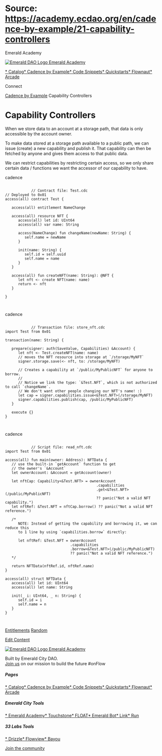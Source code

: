 # Source: https://academy.ecdao.org/en/cadence-by-example/21-capability-controllers

Emerald Academy





[![Emerald DAO Logo](/ea-logo.png)
Emerald Academy](/en/)


[* Catalog](/en/catalog)[* Cadence by Example](/en/cadence-by-example)[* Code Snippets](/en/snippets)[* Quickstarts](/en/quickstarts)[* Flownaut](https://flownaut.ecdao.org)[* Arcade](https://arcade.ecdao.org)

Connect



[Cadence by Example](/en/cadence-by-example)
Capability Controllers

# Capability Controllers

When we store data to an account at a storage path, that data is only accessible by the account owner.

To make data stored at a storage path available to a public path, we can issue (create) a new capability and publish it. That capability can then be fetched by anyone and gives them access to that public data.

We can restrict capabilities by restricting certain access, so we only share certain data / functions we want the accessor of our capability to have.

cadence

```
		
			// Contract file: Test.cdc
// Deployed to 0x01
access(all) contract Test {

   access(all) entitlement NameChange

   access(all) resource NFT {
      access(all) let id: UInt64
      access(all) var name: String

      access(NameChange) fun changeName(newName: String) {
         self.name = newName
      }
      
      init(name: String) {
         self.id = self.uuid
         self.name = name
      }
   }

   access(all) fun createNFT(name: String): @NFT {
      let nft <- create NFT(name: name)
      return <- nft
   }

}
		 
	
```

cadence

```
		
			// Transaction file: store_nft.cdc
import Test from 0x01

transaction(name: String) {

   prepare(signer: auth(SaveValue, Capabilities) &Account) {
      let nft <- Test.createNFT(name: name)
      // moves the NFT resource into storage at `/storage/MyNFT`
      signer.storage.save(<- nft, to: /storage/MyNFT)

      // Creates a capability at `/public/MyPublicNFT` for anyone to borrow.
      // 
      // Notice we link the type: `&Test.NFT`, which is not authorized to call `changeName`.
      // We don't want other people changing our NFT's name! :)
      let cap = signer.capabilities.issue<&Test.NFT>(/storage/MyNFT)
      signer.capabilities.publish(cap, /public/MyPublicNFT)
   }

   execute {}
}
		 
	
```

cadence

```
		
			// Script file: read_nft.cdc
import Test from 0x01

access(all) fun main(owner: Address): NFTData {
   // use the built-in `getAccount` function to get 
   // the owner's `&Account`
   let ownerAccount: &Account = getAccount(owner)

   let nftCap: Capability<&Test.NFT> = ownerAccount
                                          .capabilities
                                          .get<&Test.NFT>(/public/MyPublicNFT) 
                                          ?? panic("Not a valid NFT capability.")
   let nftRef: &Test.NFT = nftCap.borrow() ?? panic("Not a valid NFT reference.")

   /*
      NOTE: Instead of getting the capability and borrowing it, we can reduce this
      to 1 line by using `capabilities.borrow` directly:

      let nftRef: &Test.NFT = ownerAccount
                              .capabilities
                              .borrow<&Test.NFT>(/public/MyPublicNFT) 
                              ?? panic("Not a valid NFT reference.")
   */

   return NFTData(nftRef.id, nftRef.name)
}

access(all) struct NFTData {
   access(all) let id: UInt64
   access(all) let name: String

   init(_ i: UInt64, _ n: String) {
      self.id = i
      self.name = n
   }
}
		 
	
```

[Entitlements](/en/cadence-by-example/20-entitlements)
[Random](/en/cadence-by-example/22-random)

[Edit Content](https://github.com/emerald-dao/emerald-academy-v2/tree/main/src/lib/content/cadence-by-example/en/21-capability-controllers.md)



[![Emerald DAO Logo](/ea-logo.png)
Emerald Academy](/en/)

Built by Emerald City DAO.  
[Join us](https://discord.gg/emerald-city-906264258189332541) on our mission to build the future #onFlow

##### Pages

[* Catalog](/en/catalog)[* Cadence by Example](/en/cadence-by-example)[* Code Snippets](/en/snippets)[* Quickstarts](/en/quickstarts)[* Flownaut](https://flownaut.ecdao.org)[* Arcade](https://arcade.ecdao.org)


##### Emerald City Tools

[* Emerald Academy](https://academy.ecdao.org/)[* Touchstone](https://touchstone.city/)[* FLOAT](https://floats.city/)[* Emerald Bot](https://bot.ecdao.org/)[* Link](https://link.ecdao.org/)[* Run](https://run.ecdao.org/)


##### 33 Labs Tools

[* Drizzle](https://drizzle33.app/)[* Flowview](https://flowview.app/)[* Bayou](https://bayou33.app/)

[Join the community](https://discord.gg/emerald-city-906264258189332541)
